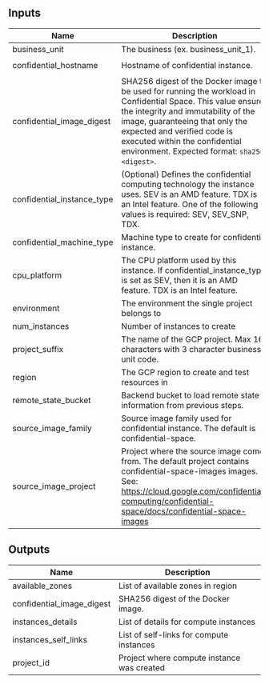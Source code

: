 <!-- BEGINNING OF PRE-COMMIT-TERRAFORM DOCS HOOK -->
## Inputs

| Name | Description | Type | Default | Required |
|------|-------------|------|---------|:--------:|
| business\_unit | The business (ex. business\_unit\_1). | `string` | `"business_unit_1"` | no |
| confidential\_hostname | Hostname of confidential instance. | `string` | `"confidential-instance"` | no |
| confidential\_image\_digest | SHA256 digest of the Docker image to be used for running the workload in Confidential Space. This value ensures the integrity and immutability of the image, guaranteeing that only the expected and verified code is executed within the confidential environment. Expected format: `sha256:<digest>`. | `string` | n/a | yes |
| confidential\_instance\_type | (Optional) Defines the confidential computing technology the instance uses. SEV is an AMD feature. TDX is an Intel feature. One of the following values is required: SEV, SEV\_SNP, TDX. | `string` | `"SEV"` | no |
| confidential\_machine\_type | Machine type to create for confidential instance. | `string` | `"n2d-standard-2"` | no |
| cpu\_platform | The CPU platform used by this instance. If confidential\_instance\_type is set as SEV, then it is an AMD feature. TDX is an Intel feature. | `string` | `"AMD Milan"` | no |
| environment | The environment the single project belongs to | `string` | n/a | yes |
| num\_instances | Number of instances to create | `number` | `1` | no |
| project\_suffix | The name of the GCP project. Max 16 characters with 3 character business unit code. | `string` | n/a | yes |
| region | The GCP region to create and test resources in | `string` | `"us-central1"` | no |
| remote\_state\_bucket | Backend bucket to load remote state information from previous steps. | `string` | n/a | yes |
| source\_image\_family | Source image family used for confidential instance. The default is confidential-space. | `string` | `"confidential-space"` | no |
| source\_image\_project | Project where the source image comes from. The default project contains confidential-space-images images. See: https://cloud.google.com/confidential-computing/confidential-space/docs/confidential-space-images | `string` | `"confidential-space-images"` | no |

## Outputs

| Name | Description |
|------|-------------|
| available\_zones | List of available zones in region |
| confidential\_image\_digest | SHA256 digest of the Docker image. |
| instances\_details | List of details for compute instances |
| instances\_self\_links | List of self-links for compute instances |
| project\_id | Project where compute instance was created |

<!-- END OF PRE-COMMIT-TERRAFORM DOCS HOOK -->


